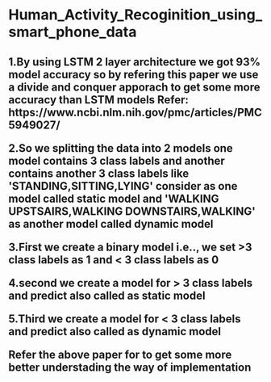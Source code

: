 # Human_Activity_Recoginition_using_smart_phone_data
<h2>
1.By using LSTM 2 layer architecture we got 93% model accuracy so by refering this paper we use a divide and conquer apporach to get some more accuracy than LSTM models Refer: https://www.ncbi.nlm.nih.gov/pmc/articles/PMC5949027/

2.So we splitting the data into 2 models one model contains 3 class labels and another contains another 3 class labels like 'STANDING,SITTING,LYING' consider as one model called static model and 'WALKING UPSTSAIRS,WALKING DOWNSTAIRS,WALKING' as another model called dynamic model

3.First we create a binary model i.e.., we set >3 class labels as 1 and < 3 class labels as 0

4.second we create a model for > 3 class labels and predict also called as static model

5.Third we create a model for < 3 class labels and predict also called as dynamic model

Refer the above paper for to get some more better understading the way of implementation
</h2>
